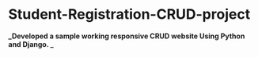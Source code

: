 # Student-Registration-CRUD-project

**_Developed a sample working responsive CRUD website Using Python and Django. _**
